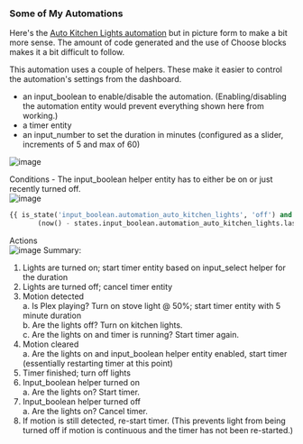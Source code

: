 ### Some of My Automations

Here's the [Auto Kitchen Lights automation](https://github.com/dsellers1/home-assistant/blob/main/automations/auto_kitchen_lights.yaml) but in picture form to make a bit more sense. The amount of code generated and the use of Choose blocks makes it a bit difficult to follow.

This automation uses a couple of helpers. These make it easier to control the automation's settings from the dashboard.
- an input_boolean to enable/disable the automation. (Enabling/disabling the automation entity would prevent everything shown here from working.)
- a timer entity
- an input_number to set the duration in minutes (configured as a slider, increments of 5 and max of 60)

![image](https://github.com/dsellers1/home-assistant/assets/67642332/cb1d1cfd-e1e8-43c9-8599-f40ce835fdf6)

Conditions - The input_boolean helper entity has to either be on or just recently turned off.<br>
![image](https://github.com/dsellers1/home-assistant/assets/67642332/c9888d4a-797c-4cac-8a61-ecad9a453e2c)
```python
{{ is_state('input_boolean.automation_auto_kitchen_lights', 'off') and
       (now() - states.input_boolean.automation_auto_kitchen_lights.last_changed).total_seconds() < 10 }}
```
Actions<br>
![image](https://github.com/dsellers1/home-assistant/assets/67642332/9cf4aa6c-1f62-48c9-aeee-ec1d485b9441)
Summary:<br>
1. Lights are turned on; start timer entity based on input_select helper for the duration
2. Lights are turned off; cancel timer entity
3. Motion detected<br>
  a. Is Plex playing? Turn on stove light @ 50%; start timer entity with 5 minute duration<Br>
  b. Are the lights off? Turn on kitchen lights.<br>
  c. Are the lights on and timer is running? Start timer again.<br>
4. Motion cleared<br>
  a. Are the lights on and input_boolean helper entity enabled, start timer (essentially restarting timer at this point)<br>
5. Timer finished; turn off lights<br>
6. Input_boolean helper turned on<br>
   a. Are the lights on? Start timer.<br>
7. Input_boolean helper turned off<br>
   a. Are the lights on? Cancel timer.<br>
8. If motion is still detected, re-start timer. (This prevents light from being turned off if motion is continuous and the timer has not been re-started.)<br>
